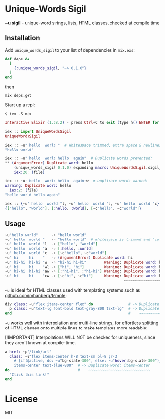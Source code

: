 # Unique-Words Sigil

**~u sigil** - unique-word strings, lists, HTML classes, checked at compile time

## Installation

Add `unique_words_sigil` to your list of dependencies in `mix.exs`:

```elixir
def deps do
  [
    {:unique_words_sigil, "~> 0.1.0"}
  ]
end
```
then
```
mix deps.get
```
Start up a repl:
```elixir
$ iex -S mix

Interactive Elixir (1.18.2) - press Ctrl+C to exit (type h() ENTER for help)

iex :: import UniqueWordsSigil
UniqueWordsSigil

iex :: ~u" hello  world "  # Whitespace trimmed, extra space & newlines ignored:
"hello world"

iex :: ~u" hello  world hello  again"  # Duplicate words prevented:
** (ArgumentError) Duplicate word: hello
    (unique_words_sigil 0.1.0) expanding macro: UniqueWordsSigil.sigil_u/2
    iex:20: (file)

iex :: ~u" hello  world hello  again"w  # Duplicate words warned:
warning: Duplicate word: hello
  iex:2: (file)
"hello world hello again"

iex :: {~u" hello  world "l, ~u" hello  world "a, ~u" hello  world "c}  # Modifiers:
{["hello", "world"], [:hello, :world], [~c"hello", ~c"world"]}
```

## Usage

```elixir
~u"hello world"      -> "hello world"
~u" hello  world "   -> "hello world"  # whitespace is trimmed and "collapsed"
~u" hello  world "l  -> ["hello", "world"]
~u" hello  world "a  -> [:hello, :world]
~u" hello  world "c  -> [~c"hello", ~c"world"]
~u" hi     hi    "   -> (ArgumentError) Duplicate word: hi
~u" hi-hi  hi-hi "w  -> "hi-hi hi-hi"        Warning: Duplicate word: hi-hi
~u" hi     hi    "wl -> ["hi", "hi"]         Warning: Duplicate word: hi
~u" hi-hi  hi-hi "aw -> [:"hi-hi", :"hi-hi"] Warning: Duplicate word: hi-hi
~u" hi     hi    "cw -> [~c"hi", ~c"hi"]     Warning: Duplicate word: hi
                                                      ~~~~~~~~~~~~~~~~~~
```

`~u` is ideal for HTML classes used with templating systems such as [github.com/mhanberg/temple](https://github.com/mhanberg/temple):
```elixir
div class: ~u"flex items-center flex" do                # -> Duplicate word: flex
  p class: ~u"text-lg font-bold text-gray-800 text-lg"  # -> Duplicate word: text-lg
end                                                     #    ~~~~~~~~~~~~~~~~~~~~~~~
```

`~u` works well with interpolation and multi-line strings, for effortless splitting of HTML classes onto multiple lines to make templates more readable:

[!IMPORTANT]
Interpolations WILL NOT be checked for uniqueness, since they aren't known at compile-time.

```elixir
a href: ~p"/link/url"
  class: ~u"flex items-center h-8 text-sm pl-8 pr-3
    # {if(@active, do: ~u"bg-slate-300", else: ~u"hover:bg-slate-300")}
    items-center text-blue-800"  # -> Duplicate word: items-center
do                               #    ~~~~~~~~~~~~~~~~~~~~~~~~~~~~
  "Click this link!"
end
```

# License

MIT

